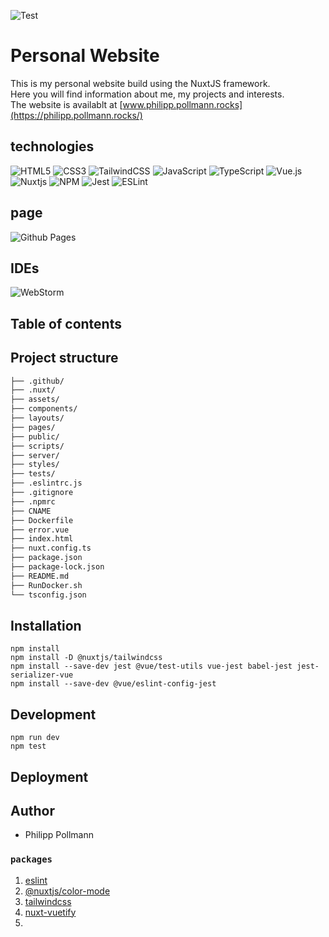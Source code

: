 ![Test](https://res.cloudinary.com/hl8zoliad/image/fetch/f_auto/https%3A%2F%2Fraw.githubusercontent.com%2Fnuxt%2Fnuxt%2Fmaster%2F.%2F.github%2Fassets%2Fbanner.png)
# Personal Website
This is my personal website build using the NuxtJS framework. </br>
Here you will find information about me, my projects and interests. </br>
The  website is availablt at [www.philipp.pollmann.rocks](https://philipp.pollmann.rocks/)

## technologies
![HTML5](https://img.shields.io/badge/html5-%23E34F26.svg?style=for-the-badge&logo=html5&logoColor=white)
![CSS3](https://img.shields.io/badge/css3-%231572B6.svg?style=for-the-badge&logo=css3&logoColor=white)
![TailwindCSS](https://img.shields.io/badge/tailwindcss-%2338B2AC.svg?style=for-the-badge&logo=tailwind-css&logoColor=white)
![JavaScript](https://img.shields.io/badge/javascript-%23323330.svg?style=for-the-badge&logo=javascript&logoColor=%23F7DF1E)
![TypeScript](https://img.shields.io/badge/typescript-%23007ACC.svg?style=for-the-badge&logo=typescript&logoColor=white)
![Vue.js](https://img.shields.io/badge/vuejs-%2335495e.svg?style=for-the-badge&logo=vuedotjs&logoColor=%234FC08D)
![Nuxtjs](https://img.shields.io/badge/Nuxt-002E3B?style=for-the-badge&logo=nuxtdotjs&logoColor=#00DC82)
![NPM](https://img.shields.io/badge/NPM-%23CB3837.svg?style=for-the-badge&logo=npm&logoColor=white)
![Jest](https://img.shields.io/badge/-jest-%23C21325?style=for-the-badge&logo=jest&logoColor=white)
![ESLint](https://img.shields.io/badge/ESLint-4B3263?style=for-the-badge&logo=eslint&logoColor=white)


## page
![Github Pages](https://img.shields.io/badge/github%20pages-121013?style=for-the-badge&logo=github&logoColor=white)

## IDEs
![WebStorm](https://img.shields.io/badge/webstorm-143?style=for-the-badge&logo=webstorm&logoColor=white&color=black)



## Table of contents

## Project structure
``` markdown
├── .github/
├── .nuxt/
├── assets/
├── components/
├── layouts/ 
├── pages/ 
├── public/
├── scripts/
├── server/
├── styles/
├── tests/
├── .eslintrc.js
├── .gitignore
├── .npmrc
├── CNAME
├── Dockerfile
├── error.vue
├── index.html
├── nuxt.config.ts
├── package.json
├── package-lock.json
├── README.md
├── RunDocker.sh
└── tsconfig.json
```

## Installation
````shell
npm install
npm install -D @nuxtjs/tailwindcss
npm install --save-dev jest @vue/test-utils vue-jest babel-jest jest-serializer-vue
npm install --save-dev @vue/eslint-config-jest

````

## Development

```shell
npm run dev
npm test

```

## Deployment

## Author
- Philipp Pollmann

### `packages`
1. [eslint](https://nuxt.com/modules/eslint)
2. [@nuxtjs/color-mode](https://color-mode.nuxtjs.org/)
3. [tailwindcss](https://tailwindcss.nuxtjs.org/)
4. [nuxt-vuetify](https://vuetifyjs.com/en/getting-started/installation/)
5. 
